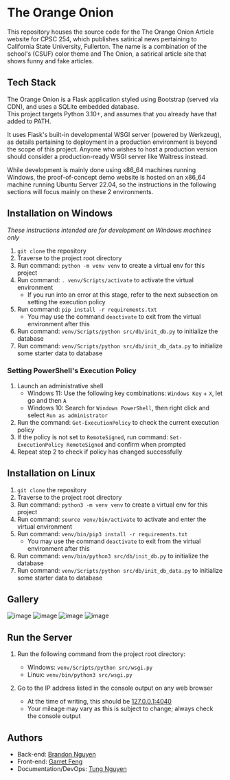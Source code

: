 # The Orange Onion
This repository houses the source code for the The Orange Onion Article website for CPSC 254, which publishes satirical news pertaining to California State University, Fullerton.
The name is a combination of the school's (CSUF) color theme and The Onion, a satirical article site that shows funny and fake articles.

## Tech Stack
The Orange Onion is a Flask application styled using Bootstrap (served via CDN), and uses a SQLite embedded database.  
This project targets Python 3.10+, and assumes that you already have that added to PATH.

It uses Flask's built-in developmental WSGI server (powered by Werkzeug), as details pertaining to deployment in a production environment is beyond the scope of this project. Anyone who wishes to host a production version should consider a production-ready WSGI server like Waitress instead.

While development is mainly done using x86_64 machines running Windows, the proof-of-concept demo website is hosted on an x86_64 machine running Ubuntu Server 22.04, so the instructions in the following sections will focus mainly on these 2 environments.

## Installation on Windows
*These instructions intended are for development on Windows machines only*

1. `git clone` the repository
2. Traverse to the project root directory
3. Run command: `python -m venv venv` to create a virtual env for this project
4. Run command: `. venv/Scripts/activate` to activate the virtual environment
    - If you run into an error at this stage, refer to the next subsection on setting the execution policy
5. Run command: `pip install -r requirements.txt`
    - You may use the command `deactivate` to exit from the virtual environment after this
6. Run command: `venv/Scripts/python src/db/init_db.py` to initialize the database
7. Run command: `venv/Scripts/python src/db/init_db_data.py` to initialize some starter data to database

### Setting PowerShell's Execution Policy
1. Launch an administrative shell
    - Windows 11: Use the following key combinations: `Windows Key` + `X`, let go and then `A`
    - Windows 10: Search for `Windows PowerShell`, then right click and select `Run as administrator`
2. Run the command: `Get-ExecutionPolicy` to check the current execution policy 
3. If the policy is not set to `RemoteSigned`, run command: `Set-ExecutionPolicy RemoteSigned` and confirm when prompted
4. Repeat step 2 to check if policy has changed successfully

## Installation on Linux
1. `git clone` the repository
2. Traverse to the project root directory
3. Run command: `python3 -m venv venv` to create a virtual env for this project
4. Run command: `source venv/bin/activate` to activate and enter the virtual environment
5. Run command: `venv/bin/pip3 install -r requirements.txt`
    - You may use the command `deactivate` to exit from the virtual environment after this
6. Run command: `venv/bin/python3 src/db/init_db.py` to initialize the database
7. Run command: `venv/Scripts/python src/db/init_db_data.py` to initialize some starter data to database

## Gallery

![image](https://github.com/Bratah123/TheOrangeOnion/assets/58405975/90f697bd-1355-4375-b108-e8192d6ffca1)
![image](https://github.com/Bratah123/TheOrangeOnion/assets/58405975/c99ae6c4-d92d-42b7-9e5d-f0e256dd4657)
![image](https://github.com/Bratah123/TheOrangeOnion/assets/58405975/fb141fc8-08fc-4031-9b82-c602b2c558aa)
![image](https://github.com/Bratah123/TheOrangeOnion/assets/58405975/90095d83-a00f-4950-b3dc-b2029276ccd1)

## Run the Server
1. Run the following command from the project root directory:
    - Windows: `venv/Scripts/python src/wsgi.py`
    - Linux: `venv/bin/python3 src/wsgi.py`

2. Go to the IP address listed in the console output on any web browser
    - At the time of writing, this should be [127.0.0.1:4040](http://127.0.0.1:4040)
    - Your mileage may vary as this is subject to change; always check the console output

## Authors
- Back-end: [Brandon Nguyen](https://github.com/Bratah123)
- Front-end: [Garret Feng](https://github.com/thebluehomosapien)
- Documentation/DevOps: [Tung Nguyen](https://github.com/Ragnaorok)
